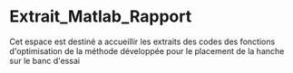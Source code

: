 # Extrait_Matlab_Rapport
Cet espace est destiné a accueillir les extraits des codes des fonctions d'optimisation de la méthode développée pour le placement de la hanche sur le banc d'essai 
